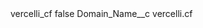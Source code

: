 <?xml version="1.0" encoding="UTF-8"?>
<CustomMetadata xmlns="http://soap.sforce.com/2006/04/metadata" xmlns:xsi="http://www.w3.org/2001/XMLSchema-instance" xmlns:xsd="http://www.w3.org/2001/XMLSchema">
    <label>vercelli_cf</label>
    <protected>false</protected>
    <values>
        <field>Domain_Name__c</field>
        <value xsi:type="xsd:string">vercelli.cf</value>
    </values>
</CustomMetadata>
